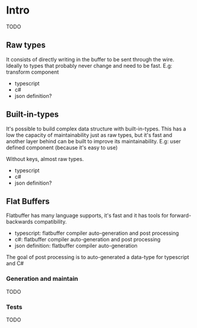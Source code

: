 
# Intro

TODO 

## Raw types

It consists of directly writing in the buffer to be sent through the wire. Ideally to types that
probably never change and need to be fast. E.g: transform component

- typescript
- c#
- json definition?

## Built-in-types

It's possible to build complex data structure with built-in-types. This has a low
the capacity of maintainability just as raw types, but it's fast and another layer behind can be
built to improve its maintainability. E.g: user defined component (because it's easy to use)

Without keys, almost raw types.
- typescript
- c#
- json definition?


## Flat Buffers
Flatbuffer has many language supports, it's fast and it has tools for forward-backwards compatibility.
- typescript: flatbuffer compiler auto-generation and post processing
- c#: flatbuffer compiler auto-generation and post processing
- json definition: flatbuffer compiler auto-generation

The goal of post processing is to auto-generated a data-type for typescript and C#




### Generation and maintain
TODO

### Tests
TODO